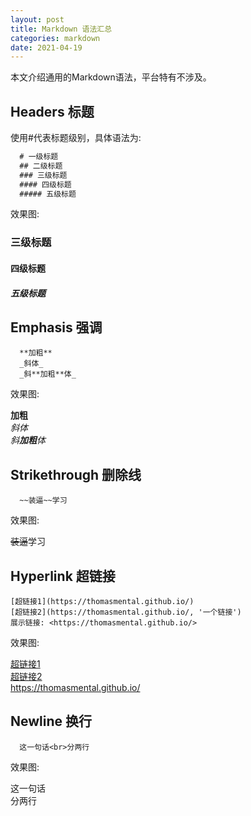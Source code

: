 ```yaml
---
layout: post
title: Markdown 语法汇总
categories: markdown
date: 2021-04-19
---
```


本文介绍通用的Markdown语法，平台特有不涉及。

## Headers 标题

使用#代表标题级别，具体语法为: 

``` markdown
  # 一级标题
  ## 二级标题
  ### 三级标题
  #### 四级标题
  ##### 五级标题
```

效果图:

### 三级标题

#### 四级标题

##### 五级标题


## Emphasis 强调

```
  **加粗**
  _斜体_
  _斜**加粗**体_
```

效果图:

**加粗** <br>
_斜体_ <br>
_斜**加粗**体_ <br>

## Strikethrough 删除线

```
  ~~装逼~~学习
```

效果图:

~~装逼~~学习

## Hyperlink 超链接

```
[超链接1](https://thomasmental.github.io/)
[超链接2](https://thomasmental.github.io/, '一个链接')
展示链接: <https://thomasmental.github.io/>
```

效果图:

[超链接1](https://thomasmental.github.io/) <br>
[超链接2](https://thomasmental.github.io/ '一个链接') <br>
<https://thomasmental.github.io/> <br>

## Newline 换行

```
  这一句话<br>分两行
```

效果图:

这一句话<br>分两行

## 